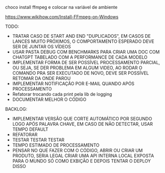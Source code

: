 choco install ffmpeg e colocar na variável de ambiente

https://www.wikihow.com/Install-FFmpeg-on-Windows


TODO: 

- TRATAR CASO DE START AND END "DUPLICADOS", EM CASOS DE LANCES MUITO PRÓXIMOS, O COMPORTAMENTO ESPERADO DEVE SER DE JUNTAR OS VÍDEOS
- USAR PASTA DEBUG COM BENCHMARKS PARA CRIAR UMA DOC COM CHATGPT TABELADO COM A PERFORMANCE DE CADA MODELO
- IMPLEMENTAR FORMA DE SER POSSÍVEL PROCESSAMENTO PARCIAL, OU SEJA, SE DER PROBLEMA EM ALGUM VIDEO, AO RODAR O COMANDO PRA SER EXECUTADO DE NOVO, DEVE SER POSSÍVEL RETOMAR DA ONDE PAROU
- IMPLEMENTAR NOTIFICAÇÃO POR E-MAIL QUANDO APÓS PROCESSAMENTO
- Refatorar trocando cada print pela lib de logging
- DOCUMENTAR MELHOR O CÓDIGO


BACKLOG:

- IMPLEMENTAR VERSÃO QUE CORTE AUTOMÁTICO POR SEGUNDO LOGO APÓS PALAVRA CHAVE, EM CASO DE NÃO DETECTAR, USAR TEMPO DEFAULT
- REFATORAR
- TESTAR TESTAR TESTAR
- TEMPO ESTIMADO DE PROCESSAMENTO
- PENSAR NO QUE FAZER COM O CÓDIGO, ABRIR OU CRIAR UM PRODUTO, SERIA LEGAL CRIAR UMA API INTERNA LOCAL EXPOSTA PARA O MUNDO SÓ COMO EXBIÇÃO E DEPOIS TENTAR O DEPLOY DISSO